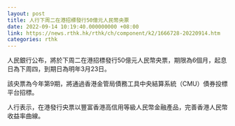 ```yaml
---
layout: post
title: 人行下周二在港招標發行50億元人民幣央票
date: 2022-09-14 10:19:40.000000000 +08:00
link: https://news.rthk.hk/rthk/ch/component/k2/1666728-20220914.htm
categories: rthk
---
```


人民銀行公布，將於下周二在港招標發行50億元人民幣央票，期限為6個月，起息日為下周四，到期日為明年3月23日。

該央票為今年第9期，將通過香港金管局債務工具中央結算系統（CMU）債券投標平台招標。

人行表示，在港發行央票以豐富香港高信用等級人民幣金融產品，完善香港人民幣收益率曲線。
